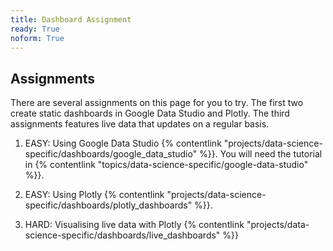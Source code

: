 ```yaml
---
title: Dashboard Assignment
ready: True
noform: True
---
```


## Assignments

There are several assignments on this page for you to try. The first two create static dashboards in Google Data Studio and Plotly. The third assignments features live data that updates on a regular basis.

1. EASY: Using Google Data Studio {% contentlink "projects/data-science-specific/dashboards/google_data_studio" %}}. You will need the tutorial in {% contentlink "topics/data-science-specific/google-data-studio" %}}.

2. EASY: Using Plotly {% contentlink "projects/data-science-specific/dashboards/plotly_dashboards" %}}.

3. HARD: Visualising live data with Plotly {% contentlink "projects/data-science-specific/dashboards/live_dashboards" %}}
